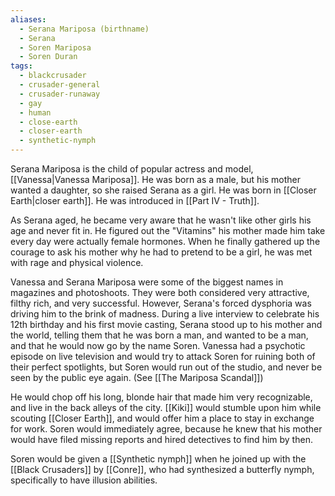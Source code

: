 ```yaml
---
aliases:
  - Serana Mariposa (birthname)
  - Serana
  - Soren Mariposa
  - Soren Duran
tags:
  - blackcrusader
  - crusader-general
  - crusader-runaway
  - gay
  - human
  - close-earth
  - closer-earth
  - synthetic-nymph
---
```

Serana Mariposa is the child of popular actress and model, [[Vanessa|Vanessa Mariposa]]. He was born as a male, but his mother wanted a daughter, so she raised Serana as a girl. He was born in [[Closer Earth|closer earth]]. He was introduced in [[Part IV - Truth]].

As Serana aged, he became very aware that he wasn't like other girls his age and never fit in. He figured out the "Vitamins" his mother made him take every day were actually female hormones. When he finally gathered up the courage to ask his mother why he had to pretend to be a girl, he was met with rage and physical violence.

Vanessa and Serana Mariposa were some of the biggest names in magazines and photoshoots. They were both considered very attractive, filthy rich, and very successful. However, Serana's forced dysphoria was driving him to the brink of madness. During a live interview to celebrate his 12th birthday and his first movie casting, Serana stood up to his mother and the world, telling them that he was born a man, and wanted to be a man, and that he would now go by the name Soren. Vanessa had a psychotic episode on live television and would try to attack Soren for ruining both of their perfect spotlights, but Soren would run out of the studio, and never be seen by the public eye again. (See [[The Mariposa Scandal]])

He would chop off his long, blonde hair that made him very recognizable, and live in the back alleys of the city. [[Kiki]] would stumble upon him while scouting [[Closer Earth]], and would offer him a place to stay in exchange for work. Soren would immediately agree, because he knew that his mother would have filed missing reports and hired detectives to find him by then.

Soren would be given a [[Synthetic nymph]] when he joined up with the [[Black Crusaders]] by [[Conre]], who had synthesized a butterfly nymph, specifically to have illusion abilities.